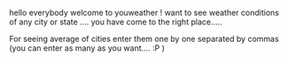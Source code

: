 hello everybody
welcome to youweather !
want to see weather conditions of any city or state .... you have come to the right place.....





For seeing average of cities enter them one by one separated by commas (you can enter as many as you want.... :P )
